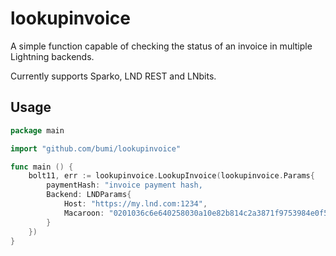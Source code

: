 lookupinvoice
===========

A simple function capable of checking the status of an invoice in multiple Lightning backends.

Currently supports Sparko, LND REST and LNbits.

## Usage

```go
package main

import "github.com/bumi/lookupinvoice"

func main () {
	bolt11, err := lookupinvoice.LookupInvoice(lookupinvoice.Params{
		paymentHash: "invoice payment hash,
		Backend: LNDParams{
			Host: "https://my.lnd.com:1234",
			Macaroon: "0201036c6e640258030a10e82b814c2a3871f9753984e0f5e01ffb1201301a160a0761646472657373120472656164120577726974651a170a08696e766f69636573120472656164120577726974651a0f0a076f6e636861696e1204726561640000062087d4b068ad6b4d912680b3e0d912ca02936733a3377f246aa32bf354aa74ab2d",
		}
	})
}
```
